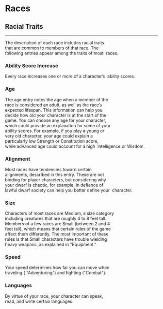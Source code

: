 # Races

## Racial Traits

---
The description of each race includes racial traits 
that are common to members of that race. The 
following entries appear among the traits of most 
races.

### Ability Score Increase
Every race increases one or more of a character’s 
ability scores.

### Age
The age entry notes the age when a member of the 
race is considered an adult, as well as the race’s 
expected lifespan. This information can help you 
decide how old your character is at the start of the 
game. You can choose any age for your character, 
which could provide an explanation for some of your 
ability scores. For example, if you play a young or 
very old character, your age could explain a 
particularly low Strength or Constitution score, 
while advanced age could account for a high 
Intelligence or Wisdom.

### Alignment
Most races have tendencies toward certain 
alignments, described in this entry. These are not 
binding for player characters, but considering why 
your dwarf is chaotic, for example, in defiance of 
lawful dwarf society can help you better define your 
character.

### Size
Characters of most races are Medium, a size category 
including creatures that are roughly 4 to 8 feet tall. 
Members of a few races are Small (between 2 and 4 
feet tall), which means that certain rules of the game 
affect them differently. The most important of these 
rules is that Small characters have trouble wielding 
heavy weapons, as explained in "Equipment."

### Speed
Your speed determines how far you can move when 
traveling ( "Adventuring") and fighting ("Combat").

### Languages
By virtue of your race, your character can speak, 
read, and write certain languages. 
